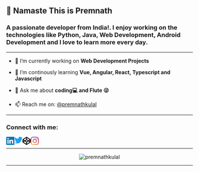 <h2>🙏 Namaste This is Premnath</h2>
<h3>A passionate developer from India!. I enjoy working on the technologies like Python, Java, Web Development, Android Development and I love to learn more every day.</h3>
<hr/>

- 🔭 I’m currently working on **Web Development Projects**

- 🌱 I’m continously learning **Vue, Angular, React, Typescript and Javascript**

- 💬 Ask me about **coding💻 and Flute 😜**

- 📫 Reach me on: [@premnathkulal](https://www.linkedin.com/in/premnath-kulal-06329a169/)

<hr/>
<h3 align="left">Connect with me:</h3>
<p>
<a href="https://www.linkedin.com/in/premnath-kulal-06329a169/">
  <img align="left" alt="Premnath | LinkedIn" width="22px" src="./assets/linkedin.svg" />
</a>
<a href="https://twitter.com/KulalPremnath">
  <img align="left" alt="Premnath | Twitter" width="22px" src="./assets/twitter.svg" />
</a>
<a href="https://codepen.io/premnathkulal">
  <img align="left" alt="Premnath | Codepen" width="22px" src="./assets/codepen.svg" />
</a>
<a href="https://www.instagram.com/prem.kulal_1998/">
  <img align="left" alt="Premnath | Instagram" width="22px" src="./assets/instagram.svg" />
</a>
</p>
<br />
<hr/>

<p align="center"><img src="https://komarev.com/ghpvc/?username=premnathkulal&label=%20PROFILE%20VIEWS%20&color=green&style=flat-square" alt="premnathkulal"/> </p>

<hr/>
